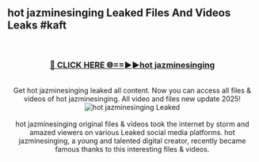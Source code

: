 ## hot jazminesinging Leaked Files And Videos Leaks #kaft
<br>
<div align="center">
<h3><a href="https://watchclip.my.id/hot jazminesinging" rel="nofollow">🔴 CLICK HERE 🌐==►►hot jazminesinging</a></h3>
<br>
Get hot jazminesinging leaked all content. Now you can access all files & videos of hot jazminesinging. All video and files new update 2025!
<br>
<a href="https://watchclip.my.id/hot jazminesinging" rel="nofollow" data-target="animated-image.originalLink"><img src="https://i.ibb.co.com/WyWwxjT/player-gif2.gif" alt="hot jazminesinging Leaked" style="max-width: 100%; display: inline-block;" data-target="animated-image.originalImage"></a>
<br><br>
hot jazminesinging original files & videos took the internet by storm and amazed viewers on various Leaked social media platforms. hot jazminesinging, a young and talented digital creator, recently became famous thanks to this interesting files & videos.
</div>
<br>